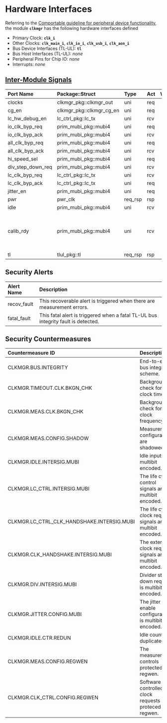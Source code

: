 # Hardware Interfaces

<!-- BEGIN CMDGEN util/regtool.py --interfaces ./hw/top_darjeeling/ip_autogen/clkmgr/data/clkmgr.hjson -->
Referring to the [Comportable guideline for peripheral device functionality](https://opentitan.org/book/doc/contributing/hw/comportability), the module **`clkmgr`** has the following hardware interfaces defined
- Primary Clock: **`clk_i`**
- Other Clocks: **`clk_main_i`**, **`clk_io_i`**, **`clk_usb_i`**, **`clk_aon_i`**
- Bus Device Interfaces (TL-UL): **`tl`**
- Bus Host Interfaces (TL-UL): *none*
- Peripheral Pins for Chip IO: *none*
- Interrupts: *none*

## [Inter-Module Signals](https://opentitan.org/book/doc/contributing/hw/comportability/index.html#inter-signal-handling)

| Port Name         | Package::Struct          | Type    | Act   |   Width | Description                                              |
|:------------------|:-------------------------|:--------|:------|--------:|:---------------------------------------------------------|
| clocks            | clkmgr_pkg::clkmgr_out   | uni     | req   |       1 |                                                          |
| cg_en             | clkmgr_pkg::clkmgr_cg_en | uni     | req   |       1 |                                                          |
| lc_hw_debug_en    | lc_ctrl_pkg::lc_tx       | uni     | rcv   |       1 |                                                          |
| io_clk_byp_req    | prim_mubi_pkg::mubi4     | uni     | req   |       1 |                                                          |
| io_clk_byp_ack    | prim_mubi_pkg::mubi4     | uni     | rcv   |       1 |                                                          |
| all_clk_byp_req   | prim_mubi_pkg::mubi4     | uni     | req   |       1 |                                                          |
| all_clk_byp_ack   | prim_mubi_pkg::mubi4     | uni     | rcv   |       1 |                                                          |
| hi_speed_sel      | prim_mubi_pkg::mubi4     | uni     | req   |       1 |                                                          |
| div_step_down_req | prim_mubi_pkg::mubi4     | uni     | rcv   |       1 |                                                          |
| lc_clk_byp_req    | lc_ctrl_pkg::lc_tx       | uni     | rcv   |       1 |                                                          |
| lc_clk_byp_ack    | lc_ctrl_pkg::lc_tx       | uni     | req   |       1 |                                                          |
| jitter_en         | prim_mubi_pkg::mubi4     | uni     | req   |       1 |                                                          |
| pwr               | pwr_clk                  | req_rsp | rsp   |       1 |                                                          |
| idle              | prim_mubi_pkg::mubi4     | uni     | rcv   |       4 |                                                          |
| calib_rdy         | prim_mubi_pkg::mubi4     | uni     | rcv   |       1 | Indicates clocks are calibrated and frequencies accurate |
| tl                | tlul_pkg::tl             | req_rsp | rsp   |       1 |                                                          |

## Security Alerts

| Alert Name   | Description                                                                       |
|:-------------|:----------------------------------------------------------------------------------|
| recov_fault  | This recoverable alert is triggered when there are measurement errors.            |
| fatal_fault  | This fatal alert is triggered when a fatal TL-UL bus integrity fault is detected. |

## Security Countermeasures

| Countermeasure ID                          | Description                                                  |
|:-------------------------------------------|:-------------------------------------------------------------|
| CLKMGR.BUS.INTEGRITY                       | End-to-end bus integrity scheme.                             |
| CLKMGR.TIMEOUT.CLK.BKGN_CHK                | Background check for clock timeout.                          |
| CLKMGR.MEAS.CLK.BKGN_CHK                   | Background check for clock frequency.                        |
| CLKMGR.MEAS.CONFIG.SHADOW                  | Measurement configurations are shadowed.                     |
| CLKMGR.IDLE.INTERSIG.MUBI                  | Idle inputs are multibit encoded.                            |
| CLKMGR.LC_CTRL.INTERSIG.MUBI               | The life cycle control signals are multibit encoded.         |
| CLKMGR.LC_CTRL_CLK_HANDSHAKE.INTERSIG.MUBI | The life cycle clock req/ack signals are multibit encoded.   |
| CLKMGR.CLK_HANDSHAKE.INTERSIG.MUBI         | The external clock req/ack signals are multibit encoded.     |
| CLKMGR.DIV.INTERSIG.MUBI                   | Divider step down request is multibit encoded.               |
| CLKMGR.JITTER.CONFIG.MUBI                  | The jitter enable configuration is multibit encoded.         |
| CLKMGR.IDLE.CTR.REDUN                      | Idle counter is duplicated.                                  |
| CLKMGR.MEAS.CONFIG.REGWEN                  | The measurement controls protected with regwen.              |
| CLKMGR.CLK_CTRL.CONFIG.REGWEN              | Software controlled clock requests are proteced with regwen. |


<!-- END CMDGEN -->
